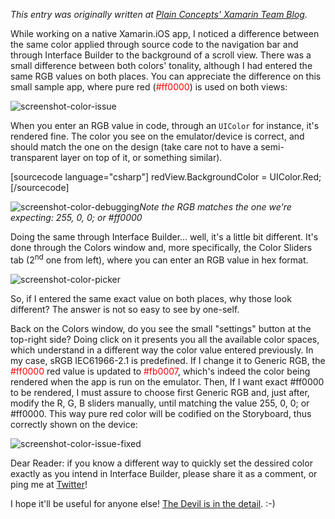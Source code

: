 _This entry was originally written at [Plain Concepts' Xamarin Team Blog](http://blogs.plainconcepts.com/xamarinteam/2015/10/05/colors-in-ios-same-value-different-tonality/)._

While working on a native Xamarin.iOS app, I noticed a difference between the same color applied through source code to the navigation bar and through Interface Builder to the background of a scroll view. There was a small difference between both colors' tonality, although I had entered the same RGB values on both places. You can appreciate the difference on this small sample app, where pure red (<span style="color:#ff0000;">#ff0000</span>) is used on both views:

![screenshot-color-issue](screenshot-color-issue.png)

When you enter an RGB value in code, through an `UIColor` for instance, it's rendered fine. The color you see on the emulator/device is correct, and should match the one on the design (take care not to have a semi-transparent layer on top of it, or something similar).

[sourcecode language="csharp"]
redView.BackgroundColor = UIColor.Red;
[/sourcecode]

![screenshot-color-debugging](screenshot-color-debugging.png)_Note the RGB matches the one we're expecting: 255, 0, 0; or #ff0000_

Doing the same through Interface Builder... well, it's a little bit different. It's done through the Colors window and, more specifically, the Color Sliders tab (2<sup>nd</sup> one from left), where you can enter an RGB value in hex format.

![screenshot-color-picker](screenshot-color-picker.png)

So, if I entered the same exact value on both places, why those look different? The answer is not so easy to see by one-self.

Back on the Colors window, do you see the small "settings" button at the top-right side? Doing click on it presents you all the available color spaces, which understand in a different way the color value entered previously. In my case, sRGB IEC61966-2.1 is predefined. If I change it to Generic RGB, the <span style="color:#ff0000;">#ff0000</span> red value is updated to <span style="color:#fb0007;">#fb0007</span>, which's indeed the color being rendered when the app is run on the emulator. Then, If I want exact #ff0000 to be rendered, I must assure to choose first Generic RGB and, just after, modify the R, G, B sliders manually, until matching the value 255, 0, 0; or #ff0000. This way pure red color will be codified on the Storyboard, thus correctly shown on the device:

![screenshot-color-issue-fixed](screenshot-color-issue-fixed.png)

Dear Reader: if you know a different way to quickly set the dessired color exactly as you intend in Interface Builder, please share it as a comment, or ping me at [Twitter](https://twitter.com/CobenaMarcos)!

I hope it'll be useful for anyone else! [The Devil is in the detail](https://en.wikipedia.org/wiki/The_Devil_is_in_the_detail). :-)